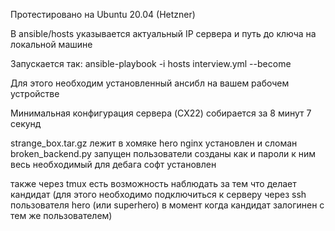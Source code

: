 Протестировано на Ubuntu 20.04 (Hetzner)

В ansible/hosts указывается актуальный IP сервера и путь до ключа на локальной машине

Запускается так:
ansible-playbook -i hosts interview.yml --become

Для этого необходим установленный ансибл на вашем рабочем устройстве

Минимальная конфигурация сервера (CX22) собирается за 8 минут 7 секунд

strange_box.tar.gz лежит в хомяке hero
nginx установлен и сломан
broken_backend.py запущен
пользователи созданы как и пароли к ним
весь необходимый для дебага софт установлен

также через tmux есть возможность наблюдать за тем что делает кандидат (для этого необходимо подключиться к серверу через ssh пользователя hero (или superhero) в момент когда кандидат залогинен с тем же пользователем)

